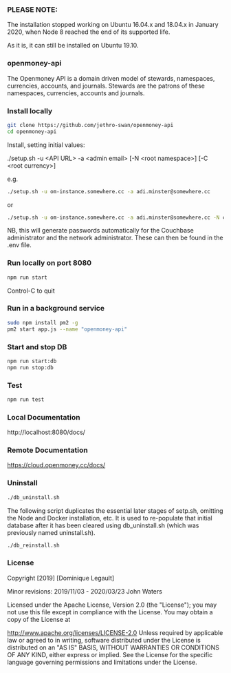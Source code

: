 ### PLEASE NOTE:  

The installation stopped working on Ubuntu 16.04.x and 18.04.x in January 2020, when Node 8 reached the end of its supported life.

As it is, it can still be installed on Ubuntu 19.10.

### openmoney-api

The Openmoney API is a domain driven model of stewards, namespaces, currencies, accounts, and journals.
Stewards are the patrons of these namespaces, currencies, accounts and journals.

### Install locally

```sh
git clone https://github.com/jethro-swan/openmoney-api
cd openmoney-api
```
Install, setting initial values:

./setup.sh -u &lt;API URL&gt; -a &lt;admin email&gt; [-N &lt;root namespace&gt;] [-C &lt;root currency&gt;]

e.g.
```sh
./setup.sh -u om-instance.somewhere.cc -a adi.minster@somewhere.cc
```
or
```sh
./setup.sh -u om-instance.somewhere.cc -a adi.minster@somewhere.cc -N ca -C hours
```

NB, this will generate passwords automatically for the Couchbase  administrator and the network administrator. These can then be found in the .env file.

### Run locally on port 8080
```sh
npm run start
```
Control-C to quit

### Run in a background service
```sh
sudo npm install pm2 -g
pm2 start app.js --name "openmoney-api"
```

### Start and stop DB

```sh
npm run start:db
npm run stop:db
```

### Test

```sh
npm run test
```

### Local Documentation

http://localhost:8080/docs/

### Remote Documentation

https://cloud.openmoney.cc/docs/

### Uninstall

```sh
./db_uninstall.sh
```

The following script duplicates the essential later stages of setp.sh, omitting the Node and Docker installation, etc.
It is used to re-populate that initial database after it has been cleared using db_uninstall.sh (which was previously named uninstall.sh).

```sh
./db_reinstall.sh
```

### License

Copyright [2019] [Dominique Legault]

Minor revisions: 2019/11/03 - 2020/03/23 John Waters

Licensed under the Apache License, Version 2.0 (the "License"); you may not use this file except in compliance with the License. You may obtain a copy of the License at

http://www.apache.org/licenses/LICENSE-2.0
Unless required by applicable law or agreed to in writing, software distributed under the License is distributed on an "AS IS" BASIS, WITHOUT WARRANTIES OR CONDITIONS OF ANY KIND, either express or implied. See the License for the specific language governing permissions and limitations under the License.
